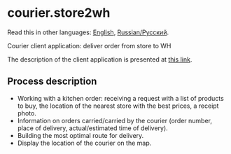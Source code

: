 # courier.store2wh

Read this in other languages: [English](courier.store2wh.md), [Russian/Русский](courier.store2wh.ru.md). 

Courier client application: deliver order from store to WH

The description of the client application is presented at [this link](../courierclient.md).

## Process description

- Working with a kitchen order: receiving a request with a list of products to buy, the location of the nearest store with the best prices, a receipt photo.
- Information on orders carried/carried by the courier (order number, place of delivery, actual/estimated time of delivery).
- Building the most optimal route for delivery.
- Display the location of the courier on the map.
